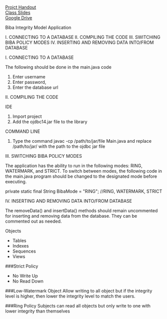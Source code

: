 [Projct Handout](https://drive.google.com/file/d/0Bx2RUcQJmFxnZjJtc3VVOGxUYU0/edit?usp=sharing)
<br />
[Class Slides](https://drive.google.com/folderview?id=0Bx2RUcQJmFxnZzdFeVZreldEN1U&usp=sharing)
<br/>
[Google Drive](https://drive.google.com/folderview?id=0Bx2RUcQJmFxnUlktQ1dRajJkdXc&usp=sharing)
<br/>


Biba Integrity Model Application

I. CONNECTING TO A DATABASE
II. COMPILING THE CODE
III. SWITCHING BIBA POLICY MODES
IV. INSERTING AND REMOVING DATA INTO/FROM DATABASE


I. CONNECTING TO A DATABASE

The following should be done in the main.java code
1. Enter username
2. Enter password,
3. Enter the database url 

II. COMPILING THE CODE

IDE
1. Import project
2. Add the ojdbc14.jar file to the library

COMMAND LINE
1. Type the command javac -cp /path/to/jar/file Main.java
and replace /path/to/jar/ with the path to the ojdbc jar file 

III. SWITCHING BIBA POLICY MODES

The application has the ability to run in the following modes: RING, WATERMARK, and STRICT. To switch between modes, the following code in the main.java program should be changed to the designated mode before executing. 

private static final String BibaMode = "RING"; //RING, WATERMARK, STRICT


IV. INSERTING AND REMOVING DATA INTO/FROM DATABASE

The removeData() and insertData() methods should remain uncommented for inserting and removing data from the database. They can be commented out as needed.


Objects
- Tables
- Indexes
- Sequences
- Views

###Strict Policy
- No Write Up
- No Read Down

###Low-Watermark Object
Allow writing to all object but if the integrity level is higher, then lower the integrity level to match the users.

###Ring Policy
Subjects can read all objects but only write to one with lower integrity than themselves
